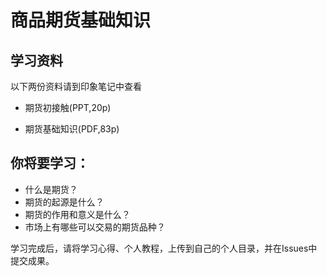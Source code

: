 # 商品期货基础知识

## 学习资料

以下两份资料请到印象笔记中查看

- 期货初接触(PPT,20p)

- 期货基础知识(PDF,83p)

## 你将要学习：

- 什么是期货？
- 期货的起源是什么？
- 期货的作用和意义是什么？
- 市场上有哪些可以交易的期货品种？

学习完成后，请将学习心得、个人教程，上传到自己的个人目录，并在Issues中提交成果。

